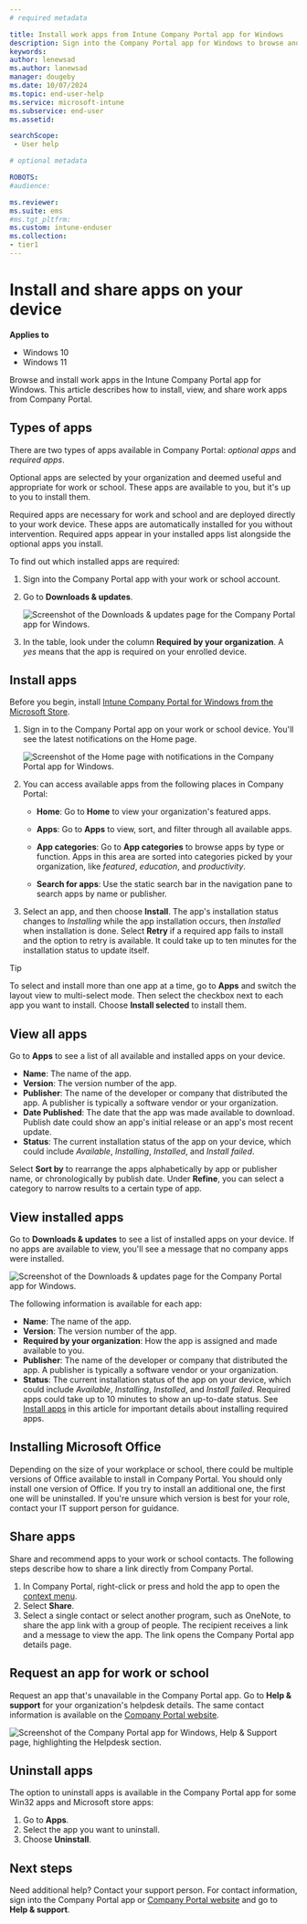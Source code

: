 ```yaml
---
# required metadata

title: Install work apps from Intune Company Portal app for Windows
description: Sign into the Company Portal app for Windows to browse and install work or school-related apps on your enrolled device.    
keywords:
author: lenewsad
ms.author: lanewsad
manager: dougeby
ms.date: 10/07/2024
ms.topic: end-user-help
ms.service: microsoft-intune
ms.subservice: end-user
ms.assetid:

searchScope:
 - User help

# optional metadata

ROBOTS:  
#audience:

ms.reviewer: 
ms.suite: ems
#ms.tgt_pltfrm:
ms.custom: intune-enduser
ms.collection:
- tier1
---
```


# Install and share apps on your device  

**Applies to**  
- Windows 10  
- Windows 11  

Browse and install work apps in the Intune Company Portal app for Windows. This article describes how to install, view, and share work apps from Company Portal.    

## Types of apps 

There are two types of apps available in Company Portal: *optional apps* and *required apps*. 

Optional apps are selected by your organization and deemed useful and appropriate for work or school. These apps are available to you, but it's up to you to install them. 

Required apps are necessary for work and school and are deployed directly to your work device. These apps are automatically installed for you without intervention. Required apps appear in your installed apps list alongside the optional apps you install. 

To find out which installed apps are required:  

1. Sign into the Company Portal app with your work or school account.   
2. Go to **Downloads & updates**.  

    ![Screenshot of the Downloads & updates page for the Company Portal app for Windows. ](./media/install-apps-cpapp-windows/windows-companyportal-02.png)  
3. In the table, look under the column **Required by your organization**. A *yes* means that the app is required on your enrolled device.    

## Install apps  
Before you begin, install [Intune Company Portal for Windows from the Microsoft Store](https://apps.microsoft.com/detail/9WZDNCRFJ3PZ).    

1. Sign in to the Company Portal app on your work or school device. You'll see the latest notifications on the Home page.  

    ![Screenshot of the Home page with notifications in the Company Portal app for Windows.](./media/install-apps-cpapp-windows/windows-companyportal-03.png)  

2. You can access available apps from the following places in Company Portal:      

    * **Home**: Go to **Home** to view your organization's featured apps.  

    * **Apps**: Go to **Apps** to view, sort, and filter through all available apps.  

    * **App categories**: Go to **App categories** to browse apps by type or function. Apps in this area are sorted into categories picked by your organization, like *featured*, *education*, and *productivity*.  

    * **Search for apps**: Use the static search bar in the navigation pane to search apps by name or publisher.  

3. Select an app, and then choose **Install**. The app's installation status changes to *Installing* while the app installation occurs, then *Installed* when installation is done. Select **Retry** if a required app fails to install and the option to retry is available. It could take up to ten minutes for the installation status to update itself. 

> [!TIP]
> To select and install more than one app at a time, go to **Apps** and switch the layout view to multi-select mode. Then select the checkbox next to each app you want to install. Choose **Install selected** to install them.

## View all apps  
Go to **Apps** to see a list of all available and installed apps on your device. 

* **Name**: The name of the app. 
* **Version**: The version number of the app. 
* **Publisher**: The name of the developer or company that distributed the app. A publisher is typically a software vendor or your organization.  
* **Date Published**: The date that the app was made available to download. Publish date could show an app's initial release or an app's most recent update.
* **Status**: The current installation status of the app on your device, which could include *Available*, *Installing*, *Installed*, and *Install failed*.  

Select **Sort by** to rearrange the apps alphabetically by app or publisher name, or chronologically by publish date. Under **Refine**, you can select a category to narrow results to a certain type of app. 

## View installed apps  
Go to **Downloads & updates** to see a list of installed apps on your device. If no apps are available to view, you'll see a message that no company apps were installed. 
 
![Screenshot of the Downloads & updates page for the Company Portal app for Windows.](./media/install-apps-cpapp-windows/windows-companyportal-02.png)

The following information is available for each app:    

* **Name**: The name of the app. 
* **Version**: The version number of the app. 
* **Required by your organization**: How the app is assigned and made available to you.  
* **Publisher**: The name of the developer or company that distributed the app. A publisher is typically a software vendor or your organization.  
* **Status**: The current installation status of the app on your device, which could include *Available*, *Installing*, *Installed*, and *Install failed*. Required apps could take up to 10 minutes to show an up-to-date status. See [Install apps](#install-apps) in this article for important details about installing required apps.   

## Installing Microsoft Office  
Depending on the size of your workplace or school, there could be multiple versions of Office available to install in Company Portal. You should only install one version of Office. If you try to install an additional one, the first one will be uninstalled. If you're unsure which version is best for your role, contact your IT support person for guidance.  

## Share apps  
Share and recommend apps to your work or school contacts. The following steps describe how to share a link directly from Company Portal.

1. In Company Portal, right-click or press and hold the app to open the [context menu](/windows/uwp/design/controls-and-patterns/menus).  
2. Select **Share**.  
3. Select a single contact or select another program, such as OneNote, to share the app link with a group of people. The recipient receives a link and a message to view the app. The link opens the Company Portal app details page. 
  

## Request an app for work or school  
Request an app that's unavailable in the Company Portal app. Go to **Help & support** for your organization's helpdesk details. The same contact information is available on the [Company Portal website](https://go.microsoft.com/fwlink/?linkid=2010980).  

  ![Screenshot of the Company Portal app for Windows, Help & Support page, highlighting the Helpdesk section.](./media/install-apps-cpapp-windows/1812_UCP_Help_Support_helpdesk.png)  

## Uninstall apps  

The option to uninstall apps is available in the Company Portal app for some Win32 apps and Microsoft store apps:  
1. Go to **Apps**.  
2. Select the app you want to uninstall.  
3. Choose **Uninstall**.  

## Next steps  

Need additional help? Contact your support person. For contact information, sign into the Company Portal app or [Company Portal website](https://go.microsoft.com/fwlink/?linkid=2010980) and go to **Help & support**.  

